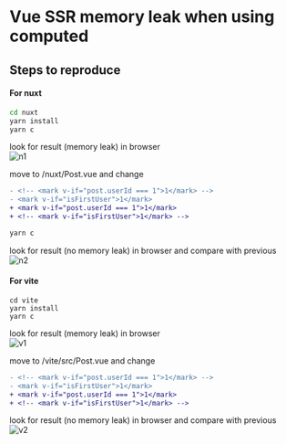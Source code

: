 # Vue SSR memory leak when using computed

## Steps to reproduce

#### For nuxt

```bash
cd nuxt
yarn install
yarn c
```

look for result (memory leak) in browser  
![n1](https://user-images.githubusercontent.com/37511777/148110192-6eacaea3-bdf5-4ad8-bf90-57a55caa9744.png)

move to /nuxt/Post.vue and change  

```diff
- <!-- <mark v-if="post.userId === 1">1</mark> -->
- <mark v-if="isFirstUser">1</mark>
+ <mark v-if="post.userId === 1">1</mark>
+ <!-- <mark v-if="isFirstUser">1</mark> -->
```

```bash
yarn c
```

look for result (no memory leak) in browser and compare with previous
![n2](https://user-images.githubusercontent.com/37511777/148110242-340eb0f7-c23d-4bbd-a9e5-530a06824ac6.png)


#### For vite
```
cd vite
yarn install
yarn c
```

look for result (memory leak) in browser  
![v1](https://user-images.githubusercontent.com/37511777/148110269-72d87cbc-e001-481b-bfc9-3dd9bcfdc6a5.png)

move to /vite/src/Post.vue and change  

```diff
- <!-- <mark v-if="post.userId === 1">1</mark> -->
- <mark v-if="isFirstUser">1</mark>
+ <mark v-if="post.userId === 1">1</mark>
+ <!-- <mark v-if="isFirstUser">1</mark> -->
```

look for result (no memory leak) in browser and compare with previous
![v2](https://user-images.githubusercontent.com/37511777/148110304-cafd315b-d3cd-4f7b-a6e5-4bab35eb6dbe.png)

